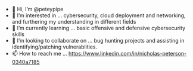 - 👋 Hi, I’m @peteypipe
- 👀 I’m interested in ... cybersecurity, cloud deployment and networking, and furthering my understanding in different fields
- 🌱 I’m currently learning ... basic offensive and defensive cybersecurity skills
- 💞️ I’m looking to collaborate on ... bug hunting projects and assisting in identifying/patching vulnerablities. 
- 📫 How to reach me ... https://www.linkedin.com/in/nicholas-peterson-0340a7185

<!---
peteypipe/peteypipe is a ✨ special ✨ repository because its `README.md` (this file) appears on your GitHub profile.
You can click the Preview link to take a look at your changes.
--->
